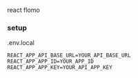 


react flomo


### setup

.env.local
```
REACT_APP_API_BASE_URL=YOUR_API_BASE_URL
REACT_APP_APP_ID=YOUR_APP_ID
REACT_APP_APP_KEY=YOUR_API_APP_KEY
```
